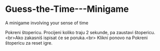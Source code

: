 # Guess-the-Time---Minigame
A minigame involving your sense of time

Pokreni štopericu. Procijeni koliko traju 2 sekunde, pa zaustavi štopericu.<br\>Ako zakasniš ispisat će se poruka.<br\> Klikni ponovo na Pokreni štopericu za reset igre.
